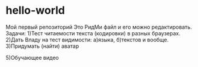# hello-world
Мой первый репозиторий
Это РидМи файл и его можно редактировать.
Задачи:
1)Тест читаемости текста (кодировки) в разных браузерах.
2)Дать Владу на тест видимости: а)языка, б)текстов и вообще.
3)Придумать (найти) аватар

5)Обучающее видео


